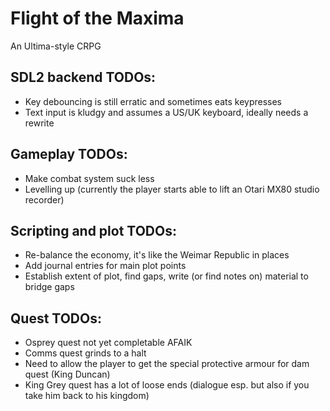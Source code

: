 # Flight of the Maxima
An Ultima-style CRPG

## SDL2 backend TODOs:
* Key debouncing is still erratic and sometimes eats keypresses
* Text input is kludgy and assumes a US/UK keyboard, ideally needs a rewrite

## Gameplay TODOs:
* Make combat system suck less
* Levelling up (currently the player starts able to lift an Otari MX80 studio recorder)

## Scripting and plot TODOs:
* Re-balance the economy, it's like the Weimar Republic in places
* Add journal entries for main plot points
* Establish extent of plot, find gaps, write (or find notes on) material to bridge gaps

## Quest TODOs:
* Osprey quest not yet completable AFAIK
* Comms quest grinds to a halt
* Need to allow the player to get the special protective armour for dam quest (King Duncan)
* King Grey quest has a lot of loose ends (dialogue esp. but also if you take him back to his kingdom)
